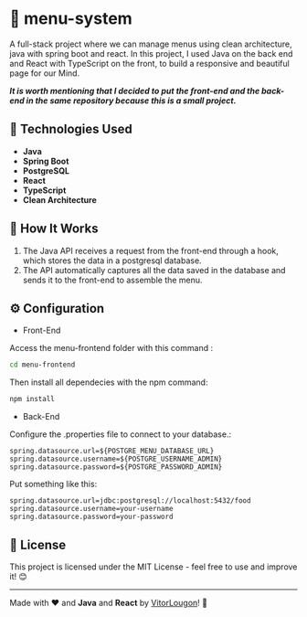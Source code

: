 # 🍔 menu-system
A full-stack project where we can manage menus using clean architecture, java with spring boot and react. In this project, I used Java on the back end and React with TypeScript on the front, to build a responsive and beautiful page for our Mind.

___It is worth mentioning that I decided to put the front-end and the back-end in the same repository because this is a small project.___

## 🚀 Technologies Used

- **Java**
- **Spring Boot**
- **PostgreSQL**
- **React**
- **TypeScript**
- **Clean Architecture**

## 🔧 How It Works

1. The Java API receives a request from the front-end through a hook, which stores the data in a postgresql database.
2. The API automatically captures all the data saved in the database and sends it to the front-end to assemble the menu.
 
## ⚙️ Configuration
- Front-End

Access the menu-frontend folder with this command :
```sh
cd menu-frontend
```

Then install all dependecies with the npm command:
```sh
npm install
```
- Back-End
  
Configure the .properties file to connect to your database.:
```properties
spring.datasource.url=${POSTGRE_MENU_DATABASE_URL}
spring.datasource.username=${POSTGRE_USERNAME_ADMIN}
spring.datasource.password=${POSTGRE_PASSWORD_ADMIN}
```
Put something like this:
```properties
spring.datasource.url=jdbc:postgresql://localhost:5432/food
spring.datasource.username=your-username
spring.datasource.password=your-password
```

## 📜 License
This project is licensed under the MIT License - feel free to use and improve it! 😊

---

Made with ❤️ and **Java** and **React** by [VitorLougon](https://github.com/LougonVitor)! 🚀
